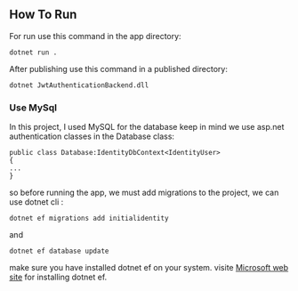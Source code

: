 <h2>How To Run</h2>
For run use this command in the app directory: 

```
dotnet run .
```

After publishing use this command in a published directory:

```
dotnet JwtAuthenticationBackend.dll
```

<h3>Use MySql</h3>
In this project, I used MySQL for the database
keep in mind we use asp.net authentication classes in the Database class:

```
public class Database:IdentityDbContext<IdentityUser>
{
...
}
```

so before running the app, we must add migrations to the project, we can use dotnet cli :

```
dotnet ef migrations add initialidentity
```
and
```
dotnet ef database update
```

make sure you have installed dotnet ef on your system.
visite [Microsoft web site](https://learn.microsoft.com/en-us/ef/core/cli/dotnet) for installing dotnet ef.



